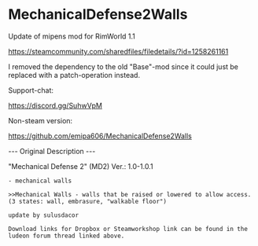 # MechanicalDefense2Walls

Update of mipens mod for RimWorld 1.1

https://steamcommunity.com/sharedfiles/filedetails/?id=1258261161

I removed the dependency to the old "Base"-mod since it could just be replaced with a patch-operation instead.

Support-chat:

https://discord.gg/SuhwVpM

Non-steam version:

https://github.com/emipa606/MechanicalDefense2Walls
	
--- Original Description ---

"Mechanical Defense 2" (MD2)
	Ver.: 1.0-1.0.1
	
	- mechanical walls
	
	>>Mechanical Walls - walls that be raised or lowered to allow access.
	(3 states: wall, embrasure, "walkable floor")
	
	update by sulusdacor
	
	Download links for Dropbox or Steamworkshop link can be found in the ludeon forum thread linked above.

